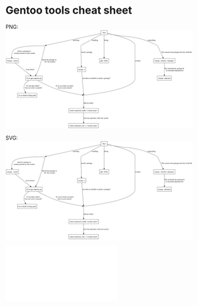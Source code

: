 # Gentoo  tools cheat sheet
PNG:
![PNG](output/cheat-sheet.png)

SVG:
![SVG](output/cheat-sheet.svg)

![PDF](output/cheat-sheet.pdf)
